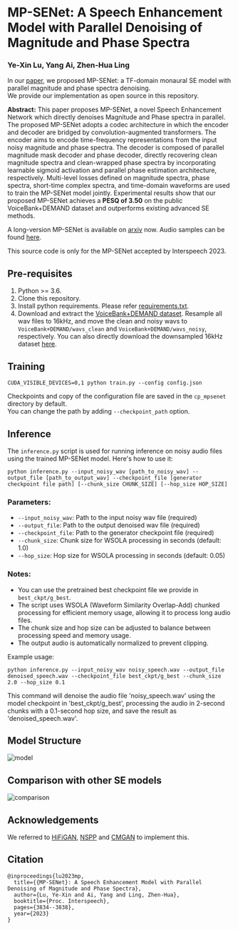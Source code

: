 # MP-SENet: A Speech Enhancement Model with Parallel Denoising of Magnitude and Phase Spectra
### Ye-Xin Lu, Yang Ai, Zhen-Hua Ling
In our [paper](https://arxiv.org/abs/2305.13686), we proposed MP-SENet: a TF-domain monaural SE model with parallel magnitude and phase spectra denoising.<br>
We provide our implementation as open source in this repository.

**Abstract:** 
This paper proposes MP-SENet, a novel Speech Enhancement Network which directly denoises Magnitude and Phase spectra in parallel. The proposed MP-SENet adopts a codec architecture in which the encoder and decoder are bridged by convolution-augmented transformers. The encoder aims to encode time-frequency representations from the input noisy magnitude and phase spectra. The decoder is composed of parallel magnitude mask decoder and phase decoder, directly recovering clean magnitude spectra and clean-wrapped phase spectra by incorporating learnable sigmoid activation and parallel phase estimation architecture, respectively. Multi-level losses defined on magnitude spectra, phase spectra, short-time complex spectra, and time-domain waveforms are used to train the MP-SENet model jointly. Experimental results show that our proposed MP-SENet achieves a **PESQ of 3.50** on the public VoiceBank+DEMAND dataset and outperforms existing advanced SE methods.

A long-version MP-SENet is available on [arxiv](https://arxiv.org/abs/2308.08926) now.
Audio samples can be found [here](http://yxlu-0102.github.io/MP-SENet).

This source code is only for the MP-SENet accepted by Interspeech 2023.

## Pre-requisites
1. Python >= 3.6.
2. Clone this repository.
3. Install python requirements. Please refer [requirements.txt](https://github.com/yxlu-0102/MP-SENet/blob/main/requirements.txt).
4. Download and extract the [VoiceBank+DEMAND dataset](https://datashare.ed.ac.uk/handle/10283/1942). Resample all wav files to 16kHz, and move the clean and noisy wavs to `VoiceBank+DEMAND/wavs_clean` and `VoiceBank+DEMAND/wavs_noisy`, respectively. You can also directly download the downsampled 16kHz dataset [here](https://drive.google.com/drive/folders/19I_thf6F396y5gZxLTxYIojZXC0Ywm8l).

## Training
```
CUDA_VISIBLE_DEVICES=0,1 python train.py --config config.json
```
Checkpoints and copy of the configuration file are saved in the `cp_mpsenet` directory by default.<br>
You can change the path by adding `--checkpoint_path` option.

## Inference
The `inference.py` script is used for running inference on noisy audio files using the trained MP-SENet model. Here's how to use it:

```
python inference.py --input_noisy_wav [path_to_noisy_wav] --output_file [path_to_output_wav] --checkpoint_file [generator checkpoint file path] [--chunk_size CHUNK_SIZE] [--hop_size HOP_SIZE]
```

### Parameters:
- `--input_noisy_wav`: Path to the input noisy wav file (required)
- `--output_file`: Path to the output denoised wav file (required)
- `--checkpoint_file`: Path to the generator checkpoint file (required)
- `--chunk_size`: Chunk size for WSOLA processing in seconds (default: 1.0)
- `--hop_size`: Hop size for WSOLA processing in seconds (default: 0.05)

### Notes:
- You can use the pretrained best checkpoint file we provide in `best_ckpt/g_best`.
- The script uses WSOLA (Waveform Similarity Overlap-Add) chunked processing for efficient memory usage, allowing it to process long audio files.
- The chunk size and hop size can be adjusted to balance between processing speed and memory usage.
- The output audio is automatically normalized to prevent clipping.

Example usage:
```
python inference.py --input_noisy_wav noisy_speech.wav --output_file denoised_speech.wav --checkpoint_file best_ckpt/g_best --chunk_size 2.0 --hop_size 0.1
```

This command will denoise the audio file 'noisy_speech.wav' using the model checkpoint in 'best_ckpt/g_best', processing the audio in 2-second chunks with a 0.1-second hop size, and save the result as 'denoised_speech.wav'.

## Model Structure
![model](Figures/model_short_version.png)

## Comparison with other SE models
![comparison](Figures/table_short_version.png)

## Acknowledgements
We referred to [HiFiGAN](https://github.com/jik876/hifi-gan), [NSPP](https://github.com/YangAi520/NSPP) 
and [CMGAN](https://github.com/ruizhecao96/CMGAN) to implement this.

## Citation
```
@inproceedings{lu2023mp,
  title={{MP-SENet}: A Speech Enhancement Model with Parallel Denoising of Magnitude and Phase Spectra},
  author={Lu, Ye-Xin and Ai, Yang and Ling, Zhen-Hua},
  booktitle={Proc. Interspeech},
  pages={3834--3838},
  year={2023}
}
```
